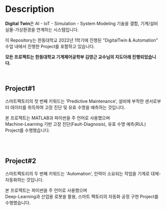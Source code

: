 # Description

**Digital Twin**은 AI - IoT - Simulation - System Modeling 기술을 결합, 기계/설비 실물-가상환경을 연계하는 시스템입니다. <br/>

이 Repository는 한동대학교 2022년 1학기에 진행된 "DigitalTwin & Automation" 수업 내에서 진행한 Project를 포함하고 있습니다.

**모든 프로젝트는 한동대학교 기계제어공학부 김영근 교수님의 지도아래 진행되었습니다.**

<br/>

## Project#1

스마트팩토리의 첫 번째 키워드는 'Predictive Maintenance', 설비에 부착한 센서로부터 데이터를 취득하여 고장 진단 및 유효 수명을 예측하는 것입니다.

본 프로젝트는 MATLAB과 파이썬을 주 언어로 사용했으며 <br/>
Machine-Learning 기반 고장 진단(Fault-Diagnosis), 유효 수명 예측(RUL) Project를 수행했습니다.

<br/><br/>

## Project#2

스마트팩토리의 두 번째 키워드는 'Automation', 인력이 소요되는 작업을 기계로 대체-자동화하는 것입니다.

본 프로젝트는 파이썬을 주 언어로 사용했으며 <br/>
Deep-Learning과 산업용 로봇을 활용, 스마트 팩토리의 자동화 공정 구현 Project를 수행했습니다.
